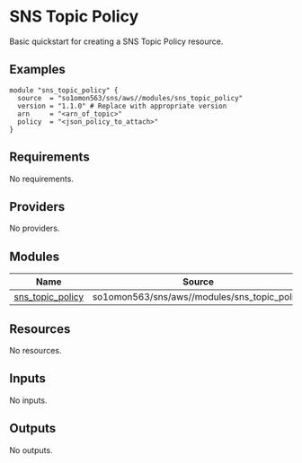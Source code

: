 # SNS Topic Policy

Basic quickstart for creating a SNS Topic Policy resource.
<!-- BEGINNING OF PRE-COMMIT-TERRAFORM DOCS HOOK -->


## Examples

```hcl
module "sns_topic_policy" {
  source  = "so1omon563/sns/aws//modules/sns_topic_policy"
  version = "1.1.0" # Replace with appropriate version
  arn     = "<arn_of_topic>"
  policy  = "<json_policy_to_attach>"
}
```

## Requirements

No requirements.

## Providers

No providers.

## Modules

| Name | Source | Version |
|------|--------|---------|
| <a name="module_sns_topic_policy"></a> [sns\_topic\_policy](#module\_sns\_topic\_policy) | so1omon563/sns/aws//modules/sns_topic_policy | 1.1.0 |

## Resources

No resources.

## Inputs

No inputs.

## Outputs

No outputs.


<!-- END OF PRE-COMMIT-TERRAFORM DOCS HOOK -->
